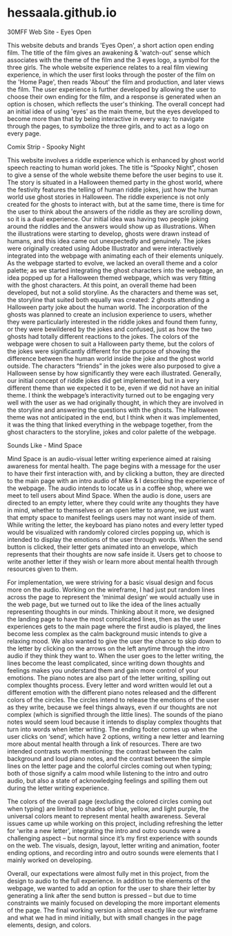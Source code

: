 # hessaala.github.io
30MFF Web Site - Eyes Open

This website debuts and brands 'Eyes Open', a short action open ending film. The title of the film gives an awakening & 'watch-out' sense which associates with the theme of the film and the 3 eyes logo, a symbol for the three girls. The whole website experience relates to a real film viewing experience, in which the user first looks through the poster of the film on the 'Home Page', then reads 'About' the film and production, and later views the film. The user experience is further developed by allowing the user to choose their own ending for the film, and a response is generated when an option is chosen, which reflects the user's thinking. The overall concept had an initial idea of using 'eyes' as the main theme, but the eyes developed to become more than that by being interactive in every way: to navigate through the pages, to symbolize the three girls, and to act as a logo on every page. 


Comix Strip - Spooky Night

This website involves a riddle experience which is enhanced by ghost world speech reacting to human world jokes. The title is “Spooky Night”, chosen to give a sense of the whole website theme before the user begins to use it. The story is situated in a Halloween themed party in the ghost world, where the festivity features the telling of human riddle jokes, just how the human world use ghost stories in Halloween. The riddle experience is not only created for the ghosts to interact with, but at the same time, there is time for the user to think about the answers of the riddle as they are scrolling down, so it is a dual experience. 
Our initial idea was having two people joking around the riddles and the answers would show up as illustrations. When the illustrations were starting to develop, ghosts were drawn instead of humans, and this idea came out unexpectedly and genuinely. The jokes were originally created using Adobe Illustrator and were interactively integrated into the webpage with animating each of their elements uniquely. As the webpage started to evolve, we lacked an overall theme and a color palette; as we started integrating the ghost characters into the webpage, an idea popped up for a Halloween themed webpage, which was very fitting with the ghost characters. At this point, an overall theme had been developed, but not a solid storyline. As the characters and theme was set, the storyline that suited both equally was created: 2 ghosts attending a Halloween party joke about the human world. The incorporation of the ghosts was planned to create an inclusion experience to users, whether they were particularly interested in the riddle jokes and found them funny, or they were bewildered by the jokes and confused, just as how the two ghosts had totally different reactions to the jokes. The colors of the webpage were chosen to suit a Halloween party theme, but the colors of the jokes were significantly different for the purpose of showing the difference between the human world inside the joke and the ghost world outside. The characters “friends” in the jokes were also purposed to give a Halloween sense by how significantly they were each illustrated.
Generally, our initial concept of riddle jokes did get implemented, but in a very different theme than we expected it to be, even if we did not have an initial theme. I think the webpage’s interactivity turned out to be engaging very well with the user as we had originally thought, in which they are involved in the storyline and answering the questions with the ghosts. The Halloween theme was not anticipated in the end, but I think when it was implemented, it was the thing that linked everything in the webpage together, from the ghost characters to the storyline, jokes and color palette of the webpage. 

Sounds Like - Mind Space

Mind Space is an audio-visual letter writing experience aimed at raising awareness for mental health. The page begins with a message for the user to have their first interaction with, and by clicking a button, they are directed to the main page with an intro audio of Mike & I describing the experience of the webpage. The audio intends to locate us in a coffee shop, where we meet to tell users about Mind Space. When the audio is done, users are directed to an empty letter, where they could write any thoughts they have in mind, whether to themselves or an open letter to anyone, we just want that empty space to manifest feelings users may not want inside of them. While writing the letter, the keyboard has piano notes and every letter typed would be visualized with randomly colored circles popping up, which is intended to display the emotions of the user through words. When the send button is clicked, their letter gets animated into an envelope, which represents that their thoughts are now safe inside it. Users get to choose to write another letter if they wish or learn more about mental health through resources given to them. 

For implementation, we were striving for a basic visual design and focus more on the audio. Working on the wireframe, I had just put random lines across the page to represent the ‘minimal design’ we would actually use in the web page, but we turned out to like the idea of the lines actually representing thoughts in our minds. Thinking about it more, we designed the landing page to have the most complicated lines, then as the user experiences gets to the main page where the first audio is played, the lines become less complex as the calm background music intends to give a relaxing mood. We also wanted to give the user the chance to skip down to the letter by clicking on the arrows on the left anytime through the intro audio if they think they want to. When the user goes to the letter writing, the lines become the least complicated, since writing down thoughts and feelings makes you understand them and gain more control of your emotions. The piano notes are also part of the letter writing, spilling out complex thoughts process. Every letter and word written would let out a different emotion with the different piano notes released and the different colors of the circles. The circles intend to release the emotions of the user as they write, because we feel things always, even if our thoughts are not complex (which is signified through the little lines). The sounds of the piano notes would seem loud because it intends to display complex thoughts that turn into words when letter writing. The ending footer comes up when the user clicks on ‘send’, which have 2 options, writing a new letter and learning more about mental health through a link of resources. There are two intended contrasts worth mentioning: the contrast between the calm background and loud piano notes, and the contrast between the simple lines on the letter page and the colorful circles coming out when typing; both of those signify a calm mood while listening to the intro and outro audio, but also a state of acknowledging feelings and spilling them out during the letter writing experience.

The colors of the overall page (excluding the colored circles coming out when typing) are limited to shades of blue, yellow, and light purple, the universal colors meant to represent mental health awareness. Several issues came up while working on this project, including refreshing the letter for ‘write a new letter’, integrating the intro and outro sounds were a challenging aspect – but normal since it’s my first experience with sounds on the web. The visuals, design, layout, letter writing and animation, footer ending options, and recording intro and outro sounds were elements that I mainly worked on developing. 

Overall, our expectations were almost fully met in this project, from the design to audio to the full experience. In addition to the elements of the webpage, we wanted to add an option for the user to share their letter by generating a link after the send button is pressed – but due to time constraints we mainly focused on developing the more important elements of the page. The final working version is almost exactly like our wireframe and what we had in mind initially, but with small changes in the page elements, design, and colors. 




